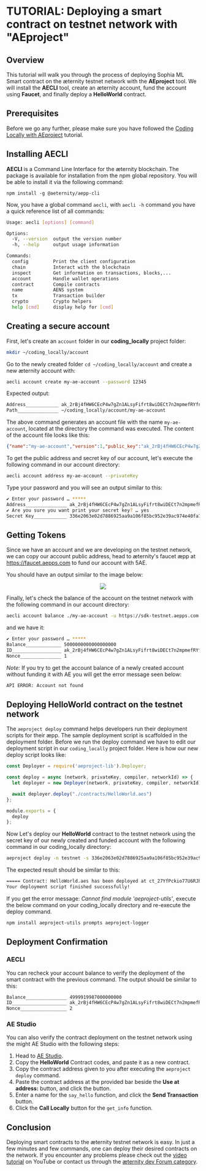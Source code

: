 # TUTORIAL: Deploying a smart contract on testnet network with "AEproject"
## Overview
This tutorial will walk you through the process of deploying Sophia ML Smart contract on the æternity testnet network with the **AEproject** tool. We will install the **AECLI** tool, create an æternity account, fund the account using **Faucet**, and finally deploy a **HelloWorld** contract.

## Prerequisites
Before we go any further, please make sure you have followed the <a href="../coding-locally-with-aeproject" target="_blank">Coding Locally with AEproject</a> tutorial.

## Installing AECLI
**AECLI** is a Command Line Interface for the æternity blockchain. The package is available for installation from the npm global repository. You will be able to install it via the following command:
```
npm install -g @aeternity/aepp-cli
```

Now, you have a global command ```aecli```, with ```aecli -h``` command you have a quick reference list of all commands:

```bash
Usage: aecli [options] [command]

Options:
  -V, --version  output the version number
  -h, --help     output usage information

Commands:
  config         Print the client configuration
  chain          Interact with the blockchain
  inspect        Get information on transactions, blocks,...
  account        Handle wallet operations
  contract       Compile contracts
  name           AENS system
  tx             Transaction builder
  crypto         Crypto helpers
  help [cmd]     display help for [cmd]
```

## Creating a secure account
First, let's create an `account` folder in our **coding_locally** project folder:

```bash
mkdir ~/coding_locally/account
```

Go to the newly created folder ```cd ~/coding_locally/account``` and create a new æternity account with:
```bash
aecli account create my-ae-account --password 12345
```

Expected output:
```bash
Address____________ ak_2rBj4fHW6CEcP4w7gZn1ALsyFifrt8wiDECt7n2mpmefRYfnyH
Path_______________ ~/coding_locally/account/my-ae-account
```

The above command generates an account file with the name `my-ae-account`, located at the directory the command was executed. The content of the account file looks like this:
```json
{"name":"my-ae-account","version":1,"public_key":"ak_2rBj4fHW6CEcP4w7gZn1ALsyFifrt8wiDECt7n2mpmefRYfnyH","id":"217c1716-fe58-4145-a80d-a7e12d6f1381","crypto":{"secret_type":"ed25519","symmetric_alg":"xsalsa20-poly1305","ciphertext":"ff1c6ba1dd48df09e536c4ffbbfff92c5a72a38ba41ac6f4a96501b323d2c9380fccdda798f53b2105d4e37346ae514cb6efc980930b542dccc0f7017d66bde6526ea269e843757d4627a91c4700eb81","cipher_params":{"nonce":"311d045274e9326cb2145722a029212c71affe007a38bc0b"},"kdf":"argon2id","kdf_params":{"memlimit_kib":65536,"opslimit":3,"parallelism":1,"salt":"517ce31f0fe994ee54b32860dafd591a"}}}
```

To get the public address and secret key of our account, let's execute the following command in our account directory:
```bash
aecli account address my-ae-account --privateKey
```
Type your password and you will see an output similar to this:
```bash
✔ Enter your password … *****
Address_______________ ak_2rBj4fHW6CEcP4w7gZn1ALsyFifrt8wiDECt7n2mpmefRYfnyH
✔ Are you sure you want print your secret key? … yes
Secret Key____________ 336e2063e02d7886925aa9a106f85bc952e39ac974e40fa7490c0aab12b551c2f3606032c111eaacb784aa21f35534642ca1d198866285dc37832e1721ea1e47
```

## Getting Tokens
Since we have an account and we are developing on the testnet network, we can copy our account public address, head to æternity's faucet æpp at <a href="https://faucet.aepps.com" target="_blank">https://faucet.aepps.com</a> to fund our account with 5AE. 

You should have an output similar to the image below:
<p align="center"><img src="https://ipfs.io/ipfs/QmTMWAx7j7Z5eGaXK5xG47Qwfm2j3ahFt1NgS9Kb8g4ASb"></p>

Finally, let's check the balance of the account on the testnet network with the following command in our account directory:
```bash
aecli account balance ./my-ae-account -u https://sdk-testnet.aepps.com
```
and we have it:
```bash
✔ Enter your password … *****
Balance_____________ 5000000000000000000
ID__________________ ak_2rBj4fHW6CEcP4w7gZn1ALsyFifrt8wiDECt7n2mpmefRYfnyH
Nonce_______________ 1
```

*Note:* If you try to get the account balance of a newly created account without funding it with AE you will get the error message seen below:
```bash
API ERROR: Account not found
```

## Deploying HelloWorld contract on the testnet network
The ```aeproject deploy``` command helps developers run their deployment scripts for their æpp. The sample deployment script is scaffolded in the deployment folder. Before we run the deploy command we have to edit our deployment script in our `coding_locally` project folder. Here is how our new deploy script looks like:
```js
const Deployer = require('aeproject-lib').Deployer;

const deploy = async (network, privateKey, compiler, networkId) => {
  let deployer = new Deployer(network, privateKey, compiler, networkId)

  await deployer.deploy("./contracts/HelloWorld.aes")
};

module.exports = {
  deploy
};
```

Now Let's deploy our **HelloWorld** contract to the testnet network using the secret key of our newly created and funded account with the following command in our coding_locally directory:
```bash
aeproject deploy -n testnet -s 336e2063e02d7886925aa9a106f85bc952e39ac974e40fa7490c0aab12b551c2f3606032c111eaacb784aa21f35534642ca1d198866285dc37832e1721ea1e47
```
The expected result should be similar to this:
```bash
===== Contract: HelloWorld.aes has been deployed at ct_27YfPckio77U6RJh9yisxidQZtegWmYQUxL5A8o8biQka7N4f1 =====
Your deployment script finished successfully!
```

If you get the error message: *Cannot find module 'aeproject-utils'*, execute the below command on your coding_locally directory and re-execute the deploy command.
```bash
npm install aeproject-utils prompts aeproject-logger
```

## Deployment Confirmation
### AECLI
You can recheck your account balance to verify the deployment of the smart contract with the previous command. The output should be similar to this:
```bash
Balance_______________ 4999919987000000000
ID____________________ ak_2rBj4fHW6CEcP4w7gZn1ALsyFifrt8wiDECt7n2mpmefRYfnyH
Nonce_________________ 2
```

### AE Studio
You can also verify the contract deployment on the testnet network using the might AE Studio with the following steps:

1. Head to <a href="https://studio.aepps.com" target="_blank">AE Studio</a>.
2. Copy the **HelloWorld** Contract codes, and paste it as a new contract.
3. Copy the contract address given to you after executing the `aeproject deploy` command.
4. Paste the contract address at the provided bar beside the **Use at address:** button, and click the button.
5. Enter a name for the `say_hello` function, and click the **Send Transaction** button.
6. Click the **Call Locally** button for the `get_info` function. 

## Conclusion
Deploying smart contracts to the æternity testnet network is easy. In just a few minutes and few commands, one can deploy their desired contracts on the network. If you encounter any problems please check out the <a href="https://www.youtube.com/watch?v=IoFlZHWbhX4&list=PLVz98HTQCJzRmy8naIh49mAW306kGyGXA&index=3" target="_blank">video tutorial</a> on YouTube or contact us through the <a href="https://forum.aeternity.com/c/development" target="_blank">æternity dev Forum category</a>.